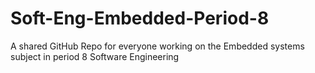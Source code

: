 # Soft-Eng-Embedded-Period-8
A shared GitHub Repo for everyone working on the Embedded systems subject in period 8 Software Engineering

